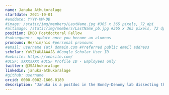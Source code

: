 ```yaml
---
name: Januka Athukoralage
startdate: 2021-10-01
#enddate: YYYY-MM-DD
#image: /static/img/members/LastName.jpg #365 x 365 pixels, 72 dpi
#altimage: /static/img/members/LastName_pb.jpg #365 x 365 pixels, 72 dpi
position: EMBO Postdoctoral Fellow
#subsequent:  update once you become an alumnus
pronouns: He/him/his #personal pronouns
#email: username (at) domain.com #Preferred public email address
scholar: YuVZtWUAAAAJ& #Google Scholar User ID
#website: https://website.com/
#UCSF: XXXXXXXX #UCSF Profile ID - Employees only
twitter: @JSAthukoralage
linkedin: januka-athukoralage
#github: username
orcid: 0000-0002-1666-0180
description: "Januka is a postdoc in the Bondy-Denomy lab dissecting the immune biology of Acinetobacter baumannii using Cas3 technology, although his one true love remains Sulfolobus solfataricus. Januka hails from tropical Sri Lanka, he grew up in the suburbs of London and considers himself equally Scottish since he obtained both his undergraduate and PhD degree from the University of St Andrews in the cold north. Consequently, you’ll see him skipping merrily about when it’s dark and cold in San Francisco. Januka completed his PhD under the supervision of [Prof. Malcolm White](https://risweb.st-andrews.ac.uk/portal/en/persons/malcolm-white(7d4c564b-948c-4c1f-ae76-50e5da2ced93).html), focusing on type III CRISPR-Cas systems and cyclic nucleotide signaling and discovered a new class of enzyme called ring nucleases. In his free time, he likes to re-watch old sci-fi movies, discover new independent films, catch up with friends, drink tea while mulling over whether Alan Hollinghurst or Hanya Yanagihara is the better author, and take care of his tropical fish."
---
```

